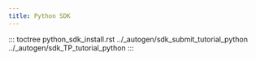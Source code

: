 ```yaml
---
title: Python SDK
---
```


::: toctree
python_sdk_install.rst ../\_autogen/sdk_submit_tutorial_python
../\_autogen/sdk_TP_tutorial_python
:::
